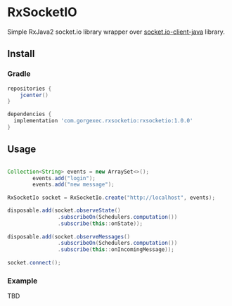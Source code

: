 # RxSocketIO
Simple RxJava2 socket.io library wrapper over [socket.io-client-java](https://github.com/socketio/socket.io-client-java) library.

## Install

### Gradle

```gradle
repositories {
    jcenter()
}

dependencies {
  implementation 'com.gorgexec.rxsocketio:rxsocketio:1.0.0'
}
```

## Usage

```java

Collection<String> events = new ArraySet<>();
        events.add("login");
        events.add("new message");
        
RxSocketIo socket = RxSocketIo.create("http://localhost", events);

disposable.add(socket.observeState()
                .subscribeOn(Schedulers.computation())
                .subscribe(this::onState));
                
disposable.add(socket.observeMessages()
                .subscribeOn(Schedulers.computation())
                .subscribe(this::onIncomingMessage));
                
socket.connect();

```

### Example

TBD
